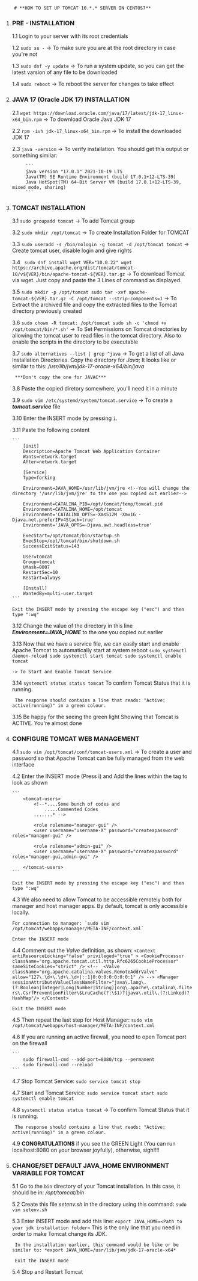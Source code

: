 		
		# **HOW TO SET UP TOMCAT 10.*.* SERVER IN CENTOS7**

		
1. 	### PRE - INSTALLATION 

	1.1 Login to your server with its root credentials
	
	1.2 `sudo su -`  -> To make sure you are at the root directory in case you're not
	
	1.3 `sudo dnf -y update`  -> To run a system update, so you can get the latest varsion of any file to be downloaded
	
	1.4 `sudo reboot` -> To reboot the server for changes to take effect
	

2. ### JAVA 17 (Oracle JDK 17) INSTALLATION
	
	2.1 `wget https://download.oracle.com/java/17/latest/jdk-17_linux-x64_bin.rpm` -> To download Oracle Java JDK 17
	
	2.2 `rpm -ivh jdk-17_linux-x64_bin.rpm` -> To install the downloaded  JDK 17
	
	2.3 `java -version` -> To verify installation. You should get this output or something similar: 
		
			```
			java version "17.0.1" 2021-10-19 LTS
			Java(TM) SE Runtime Environment (build 17.0.1+12-LTS-39)
			Java HotSpot(TM) 64-Bit Server VM (build 17.0.1+12-LTS-39, mixed mode, sharing)
			```


3.  ### TOMCAT INSTALLATION

	3.1 `sudo groupadd tomcat` -> To add Tomcat group
	
	3.2 `sudo mkdir /opt/tomcat` -> To create Installation Folder for TOMCAT
	
	3.3 `sudo useradd -s /bin/nologin -g tomcat -d /opt/tomcat tomcat` -> Create tomcat user, disable login and give rights
	
	3.4		``` 
			sudo dnf install wget
			VER="10.0.22"
			wget https://archive.apache.org/dist/tomcat/tomcat-10/v${VER}/bin/apache-tomcat-${VER}.tar.gz
			```
		-> To download Tomcat via wget. Just copy and paste the 3 Lines of command as displayed.
		
	3.5 ```
			sudo mkdir -p /opt/tomcat
			sudo tar -xvf apache-tomcat-${VER}.tar.gz -C /opt/tomcat --strip-components=1
		```
		-> To Extract the archived file and copy the extracted files to the Tomcat directory previously created
		
	3.6 ```
			sudo chown -R tomcat: /opt/tomcat
			sudo sh -c 'chmod +x /opt/tomcat/bin/*.sh'
		```
		-> To Set Permissions on Tomcat directories by allowing the tomcat user to read files in the tomcat directory. 
		   Also to enable the scripts in the directory to be executable
		  
	3.7 `sudo alternatives --list | grep ^java` -> To get a list of all Java Installation Directories.
		 Copy the directory for *Java*; It looks like or similar to this: */usr/lib/jvm/jdk-17-oracle-x64/bin/java* 

		 ***Don't copy the one for JAVAC***
		 
	3.8 Paste the copied diretory somewhere, you'll need it in a minute
	
	3.9 `sudo vim /etc/systemd/system/tomcat.service` -> To create a ***tomcat.service*** file
	
	3.10 Enter the INSERT mode by pressing `i`.
	
	3.11 Paste the following content
	
		```
			[Unit]
			Description=Apache Tomcat Web Application Container
			Wants=network.target
			After=network.target

			[Service]
			Type=forking

			Environment=JAVA_HOME=/usr/lib/jvm/jre <!--You will change the directory '/usr/lib/jvm/jre' to the one you copied out earlier-->

			Environment=CATALINA_PID=/opt/tomcat/temp/tomcat.pid
			Environment=CATALINA_HOME=/opt/tomcat
			Environment='CATALINA_OPTS=-Xms512M -Xmx1G -Djava.net.preferIPv4Stack=true'
			Environment='JAVA_OPTS=-Djava.awt.headless=true'

			ExecStart=/opt/tomcat/bin/startup.sh
			ExecStop=/opt/tomcat/bin/shutdown.sh
			SuccessExitStatus=143

			User=tomcat
			Group=tomcat
			UMask=0007
			RestartSec=10
			Restart=always

			[Install]
			WantedBy=multi-user.target
		```
		
		Exit the INSERT mode by pressing the escape key ("esc") and then type ":wq"
	
	3.12 Change the value of the directory in this line ***Environment=JAVA_HOME*** to the one you copied out earlier
	
	3.13 Now that we have a service file, we can easily start and enable Apache Tomcat to automatically start at system reboot
		 ```
			sudo systemctl daemon-reload
			sudo systemctl start tomcat
			sudo systemctl enable tomcat
		 ```
		 
		-> To Start and Enable Tomcat Service
		
	3.14 `systemctl status status tomcat` To confirm Tomcat Status that it is running.
		 
		 The response should contains a line that reads: "Active: active(running)" in a green colour. 
			
	
	3.15 Be happy for the seeing the green light Showing that Tomcat is ACTIVE. You're almost done
	


4.  ### CONFIGURE TOMCAT WEB MANAGEMENT

	4.1 `sudo vim /opt/tomcat/conf/tomcat-users.xml` -> To create a user and password so that Apache Tomcat can be fully managed from the web interface
	
	4.2 Enter the INSERT mode (Press i) and Add the lines within the <tomcat-users> tag to look as shown
	
		```
			<tomcat-users>
				<!--*....Some bunch of codes and 
					.....Commented Codes
				.......* -->

				<role rolename="manager-gui" />
				<user username="username-X" password="createapassword" roles="manager-gui" />

				<role rolename="admin-gui" />
				<user username="username-X" password="createapassword" roles="manager-gui,admin-gui" />
			
			</tomcat-users>
		```
		
		Exit the INSERT mode by pressing the escape key ("esc") and then type ":wq"

	4.3 We also need to allow Tomcat to be accessible remotely both for manager and host manager apps. By default, tomcat is only accessible locally.

		For connection to manager: `sudo vim  /opt/tomcat/webapps/manager/META-INF/context.xml`
		
		Enter the INSERT mode

	4.4 Comment out the *Valve* definition, as shown: 
		```
			<Context antiResourceLocking="false" privileged="true" >
			  <CookieProcessor className="org.apache.tomcat.util.http.Rfc6265CookieProcessor"
							   sameSiteCookies="strict" />
			<!--  <Valve className="org.apache.catalina.valves.RemoteAddrValve"
						   allow="127\.\d+\.\d+\.\d+|::1|0:0:0:0:0:0:0:1" /> -->
			  <Manager sessionAttributeValueClassNameFilter="java\.lang\.(?:Boolean|Integer|Long|Number|String)|org\.apache\.catalina\.filters\.CsrfPreventionFilter\$LruCache(?:\$1)?|java\.util\.(?:Linked)?HashMap"/>
			</Context>
		```
		
		Exit the INSERT mode 

	4.5 Then repeat the last step for Host Manager: `sudo vim /opt/tomcat/webapps/host-manager/META-INF/context.xml`

	4.6 If you are running an active firewall, you need to open Tomcat port on the firewall
		
		```
			sudo firewall-cmd --add-port=8080/tcp --permanent
			sudo firewall-cmd --reload
		```

	4.7 Stop Tomcat Service: `sudo service tomcat stop`

	4.7 Start and Tomcat Service: 
		```
			sudo service tomcat start
			sudo systemctl enable tomcat
		```

	4.8 `systemctl status status tomcat` -> To confirm Tomcat Status that it is running.
		 
		 The response should contains a line that reads: "Active: active(running)" in a green colour. 
			
	
	4.9 **CONGRATULATIONS** if you see the GREEN Light (You can run localhost:8080 on your browser joyfully),  otherwise, sigh!!!!



5. ### CHANGE/SET DEFAULT JAVA_HOME ENVIRONMENT VARIABLE FOR TOMCAT
	
	5.1 Go to the `bin` directory of your Tomcat installation. In this case, it should be in: */opt/tomcat/bin*

	5.2 Create this file *setenv.sh* in the directory using this command: `sudo vim setenv.sh`

	5.3 Enter INSERT mode and add this line: 
		```
			export JAVA_HOME=<Path to your jdk installation folder>
		```
		This is the only line that you need in order to make Tomcat change its JDK.

		In the installation earlier, this command would be like or be similar to: *export JAVA_HOME=/usr/lib/jvm/jdk-17-oracle-x64*
		
		Exit the INSERT mode

	5.4  Stop and Restart Tomcat

	
		

	



